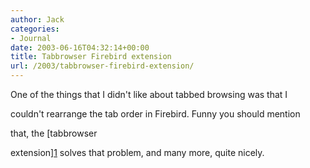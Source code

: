 ```yaml
---
author: Jack
categories:
- Journal
date: 2003-06-16T04:32:14+00:00
title: Tabbrowser Firebird extension
url: /2003/tabbrowser-firebird-extension/
---
```


One of the things that I didn't like about tabbed browsing was that I
  

  
couldn't rearrange the tab order in Firebird. Funny you should mention
  

  
that, the [tabbrowser
  

  
extension][1] solves that problem, and many more, quite nicely.

 [1]: //texturizer.net/firebird/extensions.html#Tabbrowser%20Extensions"
